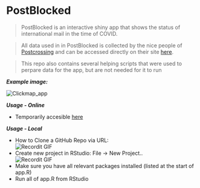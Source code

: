 # PostBlocked

> PostBlocked is an interactive shiny app that shows the status of international mail in the time of COVID.

> All data used in in PostBlocked is collected by the nice people of [Postcrossing](https://postcrossing.com) and can be accessed directly on their site [here](https://www.postcrossing.com/postal-monitor).

> This repo also contains several helping scripts that were used to perpare data for the app, but are not needed for it to run

***Example image:***

![Clickmap_app](example.png)


***Usage - Online***
- Temporarily accesible [here](https://mettetron.shinyapps.io/PostBlockedv02/)

***Usage - Local***
- How to Clone  a GitHub Repo via URL: <br>
![Recordit GIF](http://g.recordit.co/IN6ZAuRlVt.gif)
- Create new project in RStudio: File -> New Project.. <br>
![Recordit GIF](http://g.recordit.co/X3IRdWw2K0.gif) 
- Make sure you have all relevant packages installed (listed at the start of app.R)
- Run all of app.R from RStudio

